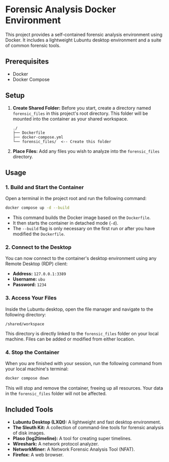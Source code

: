 # Forensic Analysis Docker Environment

This project provides a self-contained forensic analysis environment using Docker. It includes a lightweight Lubuntu desktop environment and a suite of common forensic tools.

## Prerequisites

- Docker
- Docker Compose

## Setup

1.  **Create Shared Folder:** Before you start, create a directory named `forensic_files` in this project's root directory. This folder will be mounted into the container as your shared workspace.

    ```
    ./
    ├── Dockerfile
    ├── docker-compose.yml
    └── forensic_files/  <-- Create this folder
    ```

2.  **Place Files:** Add any files you wish to analyze into the `forensic_files` directory.

## Usage

### 1. Build and Start the Container

Open a terminal in the project root and run the following command:

```bash
docker compose up -d --build
```

- This command builds the Docker image based on the `Dockerfile`.
- It then starts the container in detached mode (`-d`).
- The `--build` flag is only necessary on the first run or after you have modified the `Dockerfile`.

### 2. Connect to the Desktop

You can now connect to the container's desktop environment using any Remote Desktop (RDP) client:

- **Address:** `127.0.0.1:3389`
- **Username:** `ubu`
- **Password:** `1234`

### 3. Access Your Files

Inside the Lubuntu desktop, open the file manager and navigate to the following directory:

```
/shared/workspace
```

This directory is directly linked to the `forensic_files` folder on your local machine. Files can be added or modified from either location.

### 4. Stop the Container

When you are finished with your session, run the following command from your local machine's terminal:

```bash
docker compose down
```

This will stop and remove the container, freeing up all resources. Your data in the `forensic_files` folder will not be affected.

## Included Tools

- **Lubuntu Desktop (LXQt):** A lightweight and fast desktop environment.
- **The Sleuth Kit:** A collection of command-line tools for forensic analysis of disk images.
- **Plaso (log2timeline):** A tool for creating super timelines.
- **Wireshark:** A network protocol analyzer.
- **NetworkMiner:** A Network Forensic Analysis Tool (NFAT).
- **Firefox:** A web browser.
